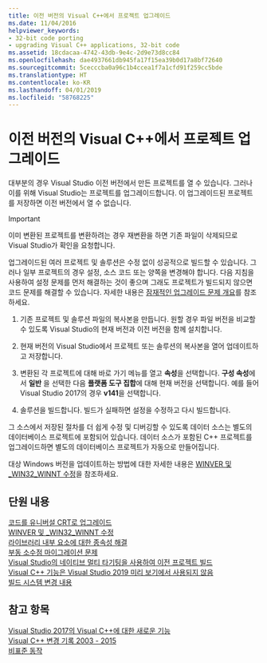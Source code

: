 ```yaml
---
title: 이전 버전의 Visual C++에서 프로젝트 업그레이드
ms.date: 11/04/2016
helpviewer_keywords:
- 32-bit code porting
- upgrading Visual C++ applications, 32-bit code
ms.assetid: 18cdacaa-4742-43db-9e4c-2d9e73d8cc84
ms.openlocfilehash: dae4937661db945fa17f15ea39b0d17a8bf72640
ms.sourcegitcommit: 5cecccba0a96c1b4ccea1f7a1cfd91f259cc5bde
ms.translationtype: HT
ms.contentlocale: ko-KR
ms.lasthandoff: 04/01/2019
ms.locfileid: "58768225"
---
```

# <a name="upgrading-projects-from-earlier-versions-of-visual-c"></a>이전 버전의 Visual C++에서 프로젝트 업그레이드

대부분의 경우 Visual Studio 이전 버전에서 만든 프로젝트를 열 수 있습니다. 그러나 이를 위해 Visual Studio는 프로젝트를 업그레이드합니다. 이 업그레이드된 프로젝트를 저장하면 이전 버전에서 열 수 없습니다.

> [!IMPORTANT]
> 이미 변환된 프로젝트를 변환하려는 경우 재변환을 하면 기존 파일이 삭제되므로 Visual Studio가 확인을 요청합니다.

업그레이드된 여러 프로젝트 및 솔루션은 수정 없이 성공적으로 빌드할 수 있습니다. 그러나 일부 프로젝트의 경우 설정, 소스 코드 또는 양쪽을 변경해야 합니다. 다음 지침을 사용하여 설정 문제를 먼저 해결하는 것이 좋으며 그래도 프로젝트가 빌드되지 않으면 코드 문제를 해결할 수 있습니다. 자세한 내용은 [잠재적인 업그레이드 문제 개요](../porting/overview-of-potential-upgrade-issues-visual-cpp.md)를 참조하세요.

1. 기존 프로젝트 및 솔루션 파일의 복사본을 만듭니다. 원할 경우 파일 버전을 비교할 수 있도록 Visual Studio의 현재 버전과 이전 버전을 함께 설치합니다.

2. 현재 버전의 Visual Studio에서 프로젝트 또는 솔루션의 복사본을 열어 업데이트하고 저장합니다.

3. 변환된 각 프로젝트에 대해 바로 가기 메뉴를 열고 **속성**을 선택합니다. **구성 속성**에서 **일반** 을 선택한 다음 **플랫폼 도구 집합**에 대해 현재 버전을 선택합니다. 예를 들어 Visual Studio 2017의 경우 **v141**을 선택합니다.

4. 솔루션을 빌드합니다. 빌드가 실패하면 설정을 수정하고 다시 빌드합니다.

그 소스에서 저장된 절차를 더 쉽게 수정 및 디버깅할 수 있도록 데이터 소스는 별도의 데이터베이스 프로젝트에 포함되어 있습니다. 데이터 소스가 포함된 C++ 프로젝트를 업그레이드하면 별도의 데이터베이스 프로젝트가 자동으로 만들어집니다.

대상 Windows 버전을 업데이트하는 방법에 대한 자세한 내용은 [WINVER 및 _WIN32_WINNT 수정](../porting/modifying-winver-and-win32-winnt.md)을 참조하세요.

## <a name="in-this-section"></a>단원 내용

[코드를 유니버설 CRT로 업그레이드](upgrade-your-code-to-the-universal-crt.md)<br/>
[WINVER 및 _WIN32_WINNT 수정](modifying-winver-and-win32-winnt.md)<br/>
[라이브러리 내부 요소에 대한 종속성 해결](fix-your-dependencies-on-library-internals.md)<br/>
[부동 소수점 마이그레이션 문제](floating-point-migration-issues.md)<br/>
[Visual Studio의 네이티브 멀티 타기팅을 사용하여 이전 프로젝트 빌드](use-native-multi-targeting.md)<br/>
[Visual C++ 기능은 Visual Studio 2019 미리 보기에서 사용되지 않음](features-deprecated-in-visual-studio.md)<br/>
[빌드 시스템 변경 내용](build-system-changes.md)<br/>

## <a name="see-also"></a>참고 항목

[Visual Studio 2017의 Visual C++에 대한 새로운 기능](../overview/what-s-new-for-visual-cpp-in-visual-studio.md)<br/>
[Visual C++ 변경 기록 2003 - 2015](../porting/visual-cpp-change-history-2003-2015.md)<br/>
[비표준 동작](../cpp/nonstandard-behavior.md)
